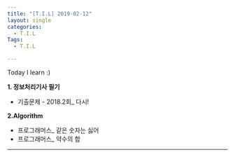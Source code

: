 ```yaml
---
title: "[T.I.L] 2019-02-12"
layout: single
categories:
  - T.I.L
Tags:
  - T.I.L

---
```

Today I learn :)

**1. 정보처리기사 필기**  
* 기출문제 - 2018.2회_ 다시! 

**2.Algorithm**  
* 프로그래머스_ 같은 숫자는 싫어  
* 프로그래머스_ 약수의 합    


   
***  
 
  

 

   




